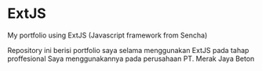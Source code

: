 # ExtJS
My portfolio using ExtJS (Javascript framework from Sencha)

Repository ini berisi portfolio saya selama menggunakan ExtJS pada tahap proffesional
Saya menggunakannya pada perusahaan PT. Merak Jaya Beton
